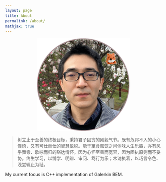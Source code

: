 ```yaml
---
layout: page
title: About
permalink: /about/
mathjax: true
---
```


<p align="center"><img width="300px" src="/assets/tjh-avatar.png" alt="tjh-avatar" /></p>

> 树立止于至善的终极目标，秉持君子固穷的刚毅气节。既有危邦不入的小心慬慎，又有可仕而仕的智慧敏锐。能于箪食瓢饮之间体味人生乐趣，亦有风乎舞雩、歌咏而归的豁达情怀。因为心怀至善而宽容，因为固执原则而不妥协。终生学习，以博学、明辨、审问、笃行为乐；木讷执着，以巧言令色、浅尝辄止为耻。

My current focus is C++ implementation of Galerkin BEM.
